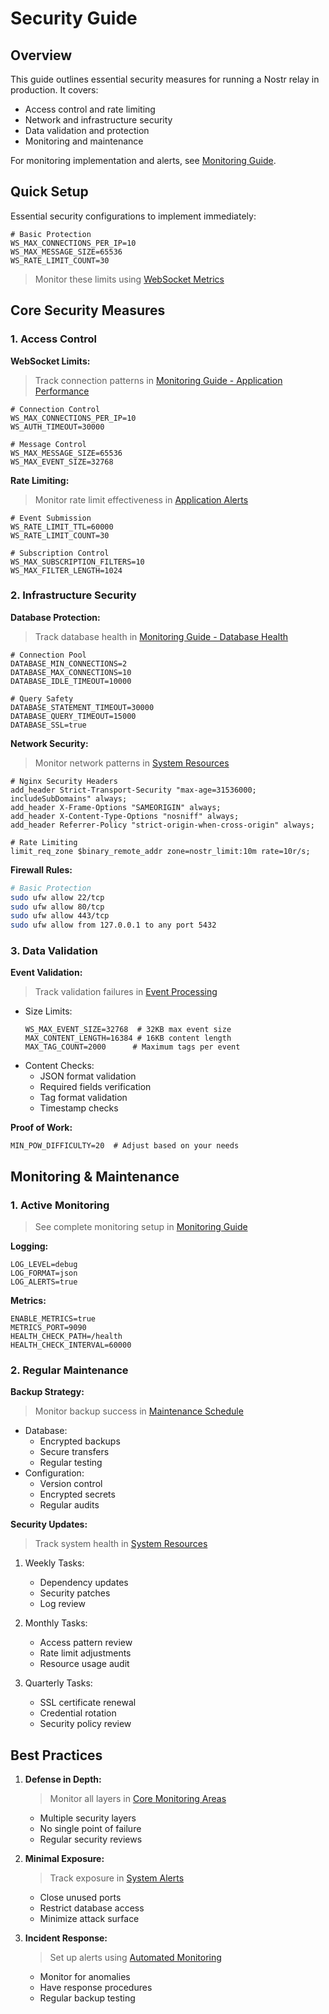 # Security Guide

## Overview

This guide outlines essential security measures for running a Nostr relay in production. It covers:
- Access control and rate limiting
- Network and infrastructure security
- Data validation and protection
- Monitoring and maintenance

For monitoring implementation and alerts, see [Monitoring Guide](monitoring.md).

## Quick Setup

Essential security configurations to implement immediately:
```env
# Basic Protection
WS_MAX_CONNECTIONS_PER_IP=10
WS_MAX_MESSAGE_SIZE=65536
WS_RATE_LIMIT_COUNT=30
```
> Monitor these limits using [WebSocket Metrics](monitoring.md#3-application-performance)

## Core Security Measures

### 1. Access Control

**WebSocket Limits:**
> Track connection patterns in [Monitoring Guide - Application Performance](monitoring.md#3-application-performance)

```env
# Connection Control
WS_MAX_CONNECTIONS_PER_IP=10
WS_AUTH_TIMEOUT=30000

# Message Control
WS_MAX_MESSAGE_SIZE=65536
WS_MAX_EVENT_SIZE=32768
```

**Rate Limiting:**
> Monitor rate limit effectiveness in [Application Alerts](monitoring.md#2-application-alerts)

```env
# Event Submission
WS_RATE_LIMIT_TTL=60000
WS_RATE_LIMIT_COUNT=30

# Subscription Control
WS_MAX_SUBSCRIPTION_FILTERS=10
WS_MAX_FILTER_LENGTH=1024
```

### 2. Infrastructure Security

**Database Protection:**
> Track database health in [Monitoring Guide - Database Health](monitoring.md#2-database-health)

```env
# Connection Pool
DATABASE_MIN_CONNECTIONS=2
DATABASE_MAX_CONNECTIONS=10
DATABASE_IDLE_TIMEOUT=10000

# Query Safety
DATABASE_STATEMENT_TIMEOUT=30000
DATABASE_QUERY_TIMEOUT=15000
DATABASE_SSL=true
```

**Network Security:**
> Monitor network patterns in [System Resources](monitoring.md#1-system-resources)

```nginx
# Nginx Security Headers
add_header Strict-Transport-Security "max-age=31536000; includeSubDomains" always;
add_header X-Frame-Options "SAMEORIGIN" always;
add_header X-Content-Type-Options "nosniff" always;
add_header Referrer-Policy "strict-origin-when-cross-origin" always;

# Rate Limiting
limit_req_zone $binary_remote_addr zone=nostr_limit:10m rate=10r/s;
```

**Firewall Rules:**
```bash
# Basic Protection
sudo ufw allow 22/tcp
sudo ufw allow 80/tcp
sudo ufw allow 443/tcp
sudo ufw allow from 127.0.0.1 to any port 5432
```

### 3. Data Validation

**Event Validation:**
> Track validation failures in [Event Processing](monitoring.md#event-processing)

- Size Limits:
  ```env
  WS_MAX_EVENT_SIZE=32768  # 32KB max event size
  MAX_CONTENT_LENGTH=16384 # 16KB content length
  MAX_TAG_COUNT=2000      # Maximum tags per event
  ```
- Content Checks:
  - JSON format validation
  - Required fields verification
  - Tag format validation
  - Timestamp checks

**Proof of Work:**
```env
MIN_POW_DIFFICULTY=20  # Adjust based on your needs
```

## Monitoring & Maintenance

### 1. Active Monitoring
> See complete monitoring setup in [Monitoring Guide](monitoring.md)

**Logging:**
```env
LOG_LEVEL=debug
LOG_FORMAT=json
LOG_ALERTS=true
```

**Metrics:**
```env
ENABLE_METRICS=true
METRICS_PORT=9090
HEALTH_CHECK_PATH=/health
HEALTH_CHECK_INTERVAL=60000
```

### 2. Regular Maintenance

**Backup Strategy:**
> Monitor backup success in [Maintenance Schedule](monitoring.md#maintenance-schedule)

- Database:
  - Encrypted backups
  - Secure transfers
  - Regular testing
- Configuration:
  - Version control
  - Encrypted secrets
  - Regular audits

**Security Updates:**
> Track system health in [System Resources](monitoring.md#1-system-resources)

1. Weekly Tasks:
   - Dependency updates
   - Security patches
   - Log review

2. Monthly Tasks:
   - Access pattern review
   - Rate limit adjustments
   - Resource usage audit

3. Quarterly Tasks:
   - SSL certificate renewal
   - Credential rotation
   - Security policy review

## Best Practices

1. **Defense in Depth:**
   > Monitor all layers in [Core Monitoring Areas](monitoring.md#core-monitoring-areas)
   - Multiple security layers
   - No single point of failure
   - Regular security reviews

2. **Minimal Exposure:**
   > Track exposure in [System Alerts](monitoring.md#1-system-alerts)
   - Close unused ports
   - Restrict database access
   - Minimize attack surface

3. **Incident Response:**
   > Set up alerts using [Automated Monitoring](monitoring.md#automated-monitoring)
   - Monitor for anomalies
   - Have response procedures
   - Regular backup testing

